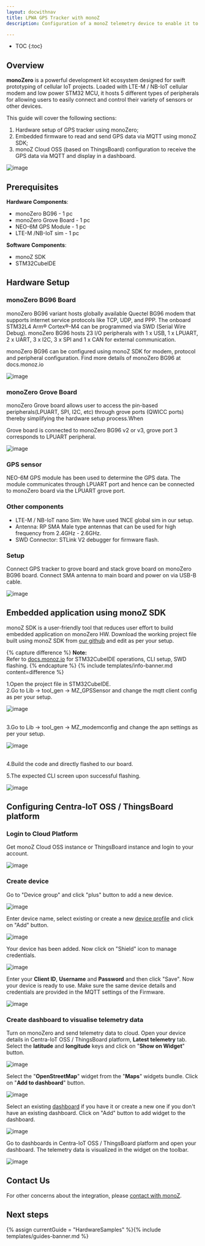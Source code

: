 ```yaml
---
layout: docwithnav
title: LPWA GPS Tracker with monoZ
description: Configuration of a monoZ telemetry device to enable it to send telemetry data to the ThingsBoard.

---
```


* TOC
{:toc}

## Overview

**monoZero** is a powerful development kit ecosystem designed for swift prototyping of cellular
IoT projects. Loaded with LTE-M / NB-IoT cellular modem and low power STM32 MCU, it hosts
5 different types of peripherals for allowing users to easily connect and control their variety
of sensors or other devices.

This guide will cover the following sections:

1. Hardware setup of GPS tracker using monoZero;
2. Embedded firmware to read and send GPS data via MQTT using monoZ SDK;
3. monoZ Cloud OSS (based on ThingsBoard) configuration to receive the GPS data via MQTT and display in a dashboard.

![image](https://img.tbqa.cloud/samples/monoz/monoZero-01.png)

## Prerequisites

**Hardware Components**:

 - monoZero BG96               - 1 pc
 - monoZero Grove Board        - 1 pc
 - NEO-6M GPS Module           - 1 pc
 - LTE-M /NB-IoT sim           - 1 pc

**Software Components**:
 - monoZ SDK
 - STM32CubeIDE

## Hardware Setup

### monoZero BG96 Board

monoZero BG96 variant hosts globally available Quectel BG96 modem that supports internet
service protocols like TCP, UDP, and PPP. The onboard STM32L4 Arm® Cortex®-M4 can be 
programmed via SWD (Serial Wire Debug). monoZero BG96 hosts 23 I/O peripherals with 1 x
USB, 1 x LPUART, 2 x UART, 3 x I2C, 3 x SPI and 1 x CAN for external communication.

monoZero BG96 can be configured using monoZ SDK for modem, protocol and peripheral configuration. Find more details of monoZero BG96 at docs.monoz.io

![image](https://img.tbqa.cloud/samples/monoz/monoZero-04.png)

### monoZero Grove Board

monoZero Grove board allows user to access the pin-based peripherals(LPUART, SPI, I2C, etc)
through grove ports (QWICC ports) thereby simplifying the hardware setup process.When

Grove board is connected to monoZero BG96 v2 or v3, grove port 3 corresponds to LPUART
peripheral.

![image](https://img.tbqa.cloud/samples/monoz/monoZero-05.png)

### GPS sensor
NEO-6M GPS module has been used to determine the GPS data. The module communicates
through LPUART port and hence can be connected to monoZero board via the LPUART grove
port.

### Other components
- LTE-M / NB-IoT nano Sim: We have used 1NCE global sim in our setup.
- Antenna: RP SMA Male type antennas that can be used for high frequency from 2.4GHz - 2.6GHz.
- SWD Connector: STLink V2 debugger for firmware flash.

### Setup
Connect GPS tracker to grove board and stack grove board on monoZero BG96 board. Connect SMA
antenna to main board and power on via USB-B cable.

![image](https://img.tbqa.cloud/samples/monoz/monoZero-06.png)

## Embedded application using monoZ SDK

monoZ SDK is a user-friendly tool that reduces user effort to build embedded application on monoZero HW. 
Download the working project file built using monoZ SDK from [our github](https://github.com/Meritech-monoZ/GPS_NEO6M) and edit as per your setup.

{% capture difference %}
**Note:**
<br>
Refer to [docs.monoz.io](https://docs.monoz.io) for STM32CubeIDE operations, CLI setup, SWD flashing.
{% endcapture %}
{% include templates/info-banner.md content=difference %}

1.Open the project file in STM32CubeIDE.<br>
2.Go to Lib -> tool_gen -> MZ_GPSSensor and change the mqtt client config as per your setup.

![image](https://img.tbqa.cloud/samples/monoz/monoZero-07.png)

<br>
3.Go to Lib -> tool_gen -> MZ_modemconfig and change the apn settings as per your setup.

![image](https://img.tbqa.cloud/samples/monoz/monoZero-08.png)

<br>
4.Build the code and directly flashed to our board.

5.The expected CLI screen upon successful flashing.

![image](https://img.tbqa.cloud/samples/monoz/monoZero-09.png)

## Configuring Centra-IoT OSS / ThingsBoard platform

### Login to Cloud Platform

Get monoZ Cloud OSS instance or ThingsBoard instance and login to your
account.

![image](https://img.tbqa.cloud/samples/monoz/monoZero-10.png)

### Create device

Go to "Device group" and click "plus" button to add a new device.

![image](https://img.tbqa.cloud/samples/monoz/monoZero-11.png)

Enter device name, select existing or create a new [device profile](https://thingsboard.io/docs/user-guide/device-profiles/) and click on "Add" button.

![image](https://img.tbqa.cloud/samples/monoz/monoZero-12.png)

Your device has been added. Now click on "Shield" icon to manage credentials.

![image](https://img.tbqa.cloud/samples/monoz/monoZero-13.png)

Enter your **Client ID**, **Username** and **Password** and then click "Save". Now your device is ready to use. 
Make sure the same device details and credentials are provided in the MQTT settings of the Firmware.

![image](https://img.tbqa.cloud/samples/monoz/monoZero-14.png)

### Create dashboard to visualise telemetry data

Turn on monoZero and send telemetry data to cloud.
Open your device details in Centra-IoT OSS / ThingsBoard platform, **Latest telemetry** tab.
Select the **latitude** and **longitude** keys and click on "**Show on Widget**" button.

![image](https://img.tbqa.cloud/samples/monoz/monoZero-17.png)

Select the "**OpenStreetMap**" widget from the "**Maps**" widgets bundle. Click on "**Add to dashboard**" button.

![image](https://img.tbqa.cloud/samples/monoz/monoZero-18.png)

Select an existing [dashboard](https://thingsboard.io/docs/pe/user-guide/dashboards) if you have it or create a new one if you don't have an existing dashboard. Click on "Add" button to add widget to the dashboard.

![image](https://img.tbqa.cloud/samples/monoz/monoZero-19.png)

Go to dashboards in Centra-IoT OSS / ThingsBoard platform and open your dashboard. The telemetry data is visualized in the widget on the toolbar.

![image](https://img.tbqa.cloud/samples/monoz/monoZero-20.png)

## Contact Us

For other concerns about the integration, please [contact with monoZ](https://monoz.io).

## Next steps

{% assign currentGuide = "HardwareSamples" %}{% include templates/guides-banner.md %}
